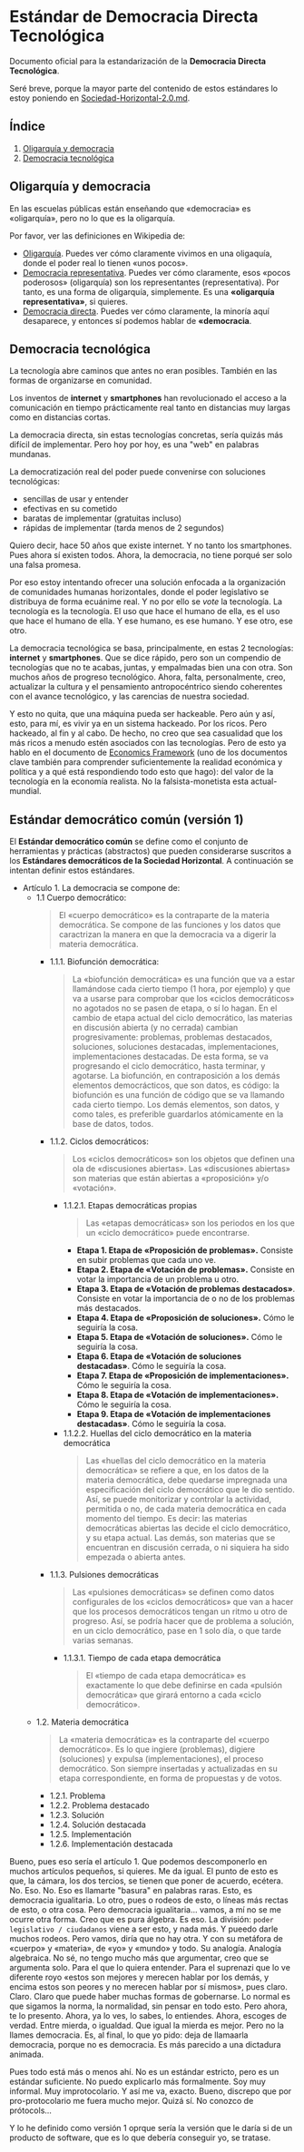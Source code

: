 # Estándar de Democracia Directa Tecnológica

Documento oficial para la estandarización de la **Democracia Directa Tecnológica**.

Seré breve, porque la mayor parte del contenido de estos estándares lo estoy poniendo en [Sociedad-Horizontal-2.0.md](https://github.com/allnulled/democracia-2.0/blob/main/info/Sociedad-Horizontal-2.0.md).

## Índice

1. [Oligarquía y democracia](#oligarquía-y-democracia)
2. [Democracia tecnológica](#democracia-tecnológica)

## Oligarquía y democracia

En las escuelas públicas están enseñando que «democracia» es «oligarquía», pero no lo que es la oligarquía.

Por favor, ver las definiciones en Wikipedia de:
  - [Oligarquía](https://es.wikipedia.org/wiki/Oligarqu%C3%ADa). Puedes ver cómo claramente vivimos en una oligaquía, donde el poder real lo tienen «unos pocos».
  - [Democracia representativa](https://es.wikipedia.org/wiki/Democracia_representativa). Puedes ver cómo claramente, esos «pocos poderosos» (oligarquía) son los representantes (representativa). Por tanto, es una forma de oligarquía, simplemente. Es una **«oligarquía representativa»**, si quieres.
  - [Democracia directa](https://es.wikipedia.org/wiki/Democracia_directa). Puedes ver cómo claramente, la minoría aquí desaparece, y entonces sí podemos hablar de **«democracia**.

## Democracia tecnológica

La tecnología abre caminos que antes no eran posibles. También en las formas de organizarse en comunidad.

Los inventos de **internet** y **smartphones** han revolucionado el acceso a la comunicación en tiempo prácticamente real tanto en distancias muy largas como en distancias cortas.

La democracia directa, sin estas tecnologías concretas, sería quizás más difícil de implementar. Pero hoy por hoy, es una "web" en palabras mundanas.

La democratización real del poder puede convenirse con soluciones tecnológicas:
  - sencillas de usar y entender
  - efectivas en su cometido
  - baratas de implementar (gratuitas incluso)
  - rápidas de implementar (tarda menos de 2 segundos)

Quiero decir, hace 50 años que existe internet. Y no tanto los smartphones. Pues ahora sí existen todos. Ahora, la democracia, no tiene porqué ser solo una falsa promesa.

Por eso estoy intentando ofrecer una solución enfocada a la organización de comunidades humanas horizontales, donde el poder legislativo se distribuya de forma ecuánime real. Y no por ello se *vote* la tecnología. La tecnología es la tecnología. El uso que hace el humano de ella, es el uso que hace el humano de ella. Y ese humano, es ese humano. Y ese otro, ese otro.

La democracia tecnológica se basa, principalmente, en estas 2 tecnologías: **internet** y **smartphones**. Que se dice rápido, pero son un compendio de tecnologías que no te acabas, juntas, y empalmadas bien una con otra. Son muchos años de progreso tecnológico. Ahora, falta, personalmente, creo, actualizar la cultura y el pensamiento antropocéntrico siendo coherentes con el avance tecnológico, y las carencias de nuestra sociedad.

Y esto no quita, que una máquina pueda ser hackeable. Pero aún y así, esto, para mí, es vivir ya en un sistema hackeado. Por los ricos. Pero hackeado, al fin y al cabo. De hecho, no creo que sea casualidad que los más ricos a menudo estén asociados con las tecnologías. Pero de esto ya hablo en el documento de [Economics Framework](https://allnulled.github.io/economics-framework/Macroeconomia.html) (uno de los documentos clave también para comprender suficientemente la realidad económica y política y a qué está respondiendo todo esto que hago): del valor de la tecnología en la economía realista. No la falsista-monetista esta actual-mundial.

## Estándar democrático común (versión 1)

El **Estándar democrático común** se define como el conjunto de herramientas y prácticas (abstractos) que pueden considerarse suscritos a los **Estándares democráticos de la Sociedad Horizontal**. A continuación se intentan definir estos estándares.

- Artículo 1. La democracia se compone de:
  - 1.1 Cuerpo democrático:
    > El «cuerpo democrático» es la contraparte de la materia democrática. Se compone de las funciones y los datos que caractrizan la manera en que la democracia va a digerir la materia democrática.
    - 1.1.1. Biofunción democrática:
      > La «biofunción democrática» es una función que va a estar llamándose cada cierto tiempo (1 hora, por ejemplo) y que va a usarse para comprobar que los «ciclos democráticos» no agotados no se pasen de etapa, o sí lo hagan. En el cambio de etapa actual del ciclo democrático, las materias en discusión abierta (y no cerrada) cambian progresivamente: problemas, problemas destacados, soluciones, soluciones destacadas, implementaciones, implementaciones destacadas. De esta forma, se va progresando el ciclo democrático, hasta terminar, y agotarse. La biofunción, en contraposición a los demás elementos democrácticos, que son datos, es código: la biofunción es una función de código que se va llamando cada cierto tiempo. Los demás elementos, son datos, y como tales, es preferible guardarlos atómicamente en la base de datos, todos.
    - 1.1.2. Ciclos democráticos:
      > Los «ciclos democráticos» son los objetos que definen una ola de «discusiones abiertas». Las «discusiones abiertas» son materias que están abiertas a «proposición» y/o «votación».
      - 1.1.2.1. Etapas democráticas propias
        > Las «etapas democráticas» son los periodos en los que un «ciclo democrático» puede encontrarse.
        - **Etapa 1. Etapa de «Proposición de problemas».** Consiste en subir problemas que cada uno ve.
        - **Etapa 2. Etapa de «Votación de problemas».** Consiste en votar la importancia de un problema u otro.
        - **Etapa 3. Etapa de «Votación de problemas destacados»**. Consiste en votar la importancia de o no de los problemas más destacados.
        - **Etapa 4. Etapa de «Proposición de soluciones».** Cómo le seguiría la cosa.
        - **Etapa 5. Etapa de «Votación de soluciones».** Cómo le seguiría la cosa.
        - **Etapa 6. Etapa de «Votación de soluciones destacadas»**. Cómo le seguiría la cosa.
        - **Etapa 7. Etapa de «Proposición de implementaciones».** Cómo le seguiría la cosa.
        - **Etapa 8. Etapa de «Votación de implementaciones».** Cómo le seguiría la cosa.
        - **Etapa 9. Etapa de «Votación de implementaciones destacadas»**. Cómo le seguiría la cosa.
      - 1.1.2.2. Huellas del ciclo democrático en la materia democrática
        > Las «huellas del ciclo democrático en la materia democrática» se refiere a que, en los datos de la materia democrática, debe quedarse impregnada una especificación del ciclo democrático que le dio sentido. Así, se puede monitorizar y controlar la actividad, permitida o no, de cada materia democrática en cada momento del tiempo. Es decir: las materias democráticas abiertas las decide el ciclo democrático, y su etapa actual. Las demás, son materias que se encuentran en discusión cerrada, o ni siquiera ha sido empezada o abierta antes.
    - 1.1.3. Pulsiones democráticas
      > Las «pulsiones democráticas» se definen como datos configurales de los «ciclos democráticos» que van a hacer que los procesos democráticos tengan un ritmo u otro de progreso. Así, se podría hacer que de problema a solución, en un ciclo democrático, pase en 1 solo día, o que tarde varias semanas.
      - 1.1.3.1. Tiempo de cada etapa democrática
        > El «tiempo de cada etapa democrática» es exactamente lo que debe definirse en cada «pulsión democrática» que girará entorno a cada «ciclo democrático».
  - 1.2. Materia democrática
    > La «materia democrática» es la contraparte del «cuerpo democrático». Es lo que ingiere (problemas), digiere (soluciones) y expulsa (implementaciones), el proceso democrático. Son siempre insertadas y actualizadas en su etapa correspondiente, en forma de propuestas y de votos.
    - 1.2.1. Problema
    - 1.2.2. Problema destacado
    - 1.2.3. Solución
    - 1.2.4. Solución destacada
    - 1.2.5. Implementación
    - 1.2.6. Implementación destacada

Bueno, pues eso sería el artículo 1. Que podemos descomponerlo en muchos artículos pequeños, si quieres. Me da igual. El punto de esto es que, la cámara, los dos tercios, se tienen que poner de acuerdo, ecétera. No. Eso. No. Eso es llamarte "basura" en palabras raras. Esto, es democracia igualitaria. Lo otro, pues o rodeos de esto, o líneas más rectas de esto, o otra cosa. Pero democracia igualitaria... vamos, a mí no se me ocurre otra forma. Creo que es pura álgebra. Es eso. La división: `poder legislativo / ciudadanos` viene a ser esto, y nada más. Y pueedo darle muchos rodeos. Pero vamos, diría que no hay otra. Y con su metáfora de «cuerpo» y «materia», de «yo» y «mundo» y todo. Su analogía. Analogía algebraica. No sé, no tengo mucho más que argumentar, creo que se argumenta solo. Para el que lo quiera entender. Para el suprenazi que lo ve diferente royo «estos son mejores y merecen hablar por los demás, y encima estos son peores y no merecen hablar por sí mismos», pues claro. Claro. Claro que puede haber muchas formas de gobernarse. Lo normal es que sigamos la norma, la normalidad, sin pensar en todo esto. Pero ahora, te lo presento. Ahora, ya lo ves, lo sabes, lo entiendes. Ahora, escoges de verdad. Entre mierda, o igualdad. Que igual la mierda es mejor. Pero no la llames democracia. Es, al final, lo que yo pido: deja de llamaarla democracia, porque no es democracia. Es más parecido a una dictadura animada.

Pues todo está más o menos ahí. No es un estándar estricto, pero es un estándar suficiente. No puedo explicarlo más formalmente. Soy muy informal. Muy improtocolario. Y así me va, exacto. Bueno, discrepo que por pro-protocolario me fuera mucho mejor. Quizá sí. No conozco de prótocols...

Y lo he definido como versión 1 oprque sería la versión que le daría si de un producto de software, que es lo que debería conseguir yo, se tratase.